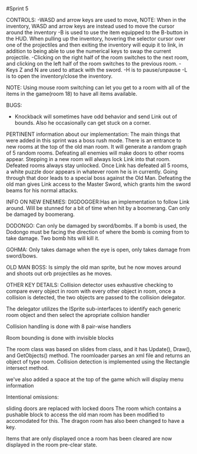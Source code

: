 #Sprint 5

CONTROLS: 
-WASD and arrow keys are used to move, NOTE: When in the inventory, WASD and arrow keys are instead used to move the cursor around the inventory
-B is used to use the item equipped to the B-button in the HUD.
When pulling up the inventory, hovering the selector cursor over one of the projectiles and then exiting the inventory will equip it to link, 
in addition to being able to use the numerical keys to swap the current projectile.
-Clicking on the right half of the room switches to the next room, and clicking on the left half of the room switches to the previous room.
-Keys Z and N are used to attack with the sword.
-H is to pause/unpause
-L is to open the inventory/close the inventory.

NOTE: Using mouse room switching can let you get to a room with all of the items in the game(room 18) to
have all items available.


BUGS:

- Knockback will sometimes have odd behavior and send Link out of bounds. Also he occasionally can get stuck on a corner.


PERTINENT information about our implementation:
The main things that were added in this sprint was a boss rush mode. There is an entrance to new rooms
at the top of the old man room.  It will  generate a random  graph of 5 random rooms. Defeating all enemies
will make doors to other rooms appear. Stepping in a new room will always lock Link into that room. Defeated
rooms always stay unlocked. Once Link has defeated all 5 rooms, a white puzzle door appears in whatever room
he is in currently. Going through that door leads to a special boss against the Old Man. Defeating the old
man gives Link access to the Master Sword, which grants him the sword beams for his normal attacks.


INFO ON NEW ENEMIES:
DIGDOGGER:Has an implementation to follow Link around. Will be stunned for a bit of time when hit by a
boomerang. Can only be damaged by boomerang.

DODONGO: Can only be damaged by sword/bombs. If a bomb is used, the Dodongo must be facing the direction
of where the bomb is coming from to take damage. Two bomb hits will kill it.

GOHMA: Only takes damage when the eye is open, only takes damage from sword/bows.

OLD MAN BOSS: Is simply the old man sprite, but he now moves around and shoots out orb projectiles as 
he moves.

OTHER KEY DETAILS:
Collision detector uses exhaustive checking to compare every object in room with every other object in room, once a collision is detected,
the two objects are passed to the collision delegator.

The delegator utilizes the ISprite sub-interfaces to identify each generic room object and then select the apropriate collsion handler

Collision handling is done with 8 pair-wise handlers

Room bounding is done with invisible blocks

The room class was based on slides from class, and it has Update(),
Draw(), and GetObjects() method. The roomloader parses an xml file and returns an object of type room. Collision detection is 
implemented using the Rectangle intersect method. 

we've also added a space at the top of the game which will display menu information





Intentional omissions:

sliding doors are replaced with locked doors
The room which contains a pushable block to access the old man room has been modified to accomodated for this. The dragon room 
has also been changed to have a key. 

Items that are only displayed once a room has been cleared are now  displayed in the room pre-clear state.



